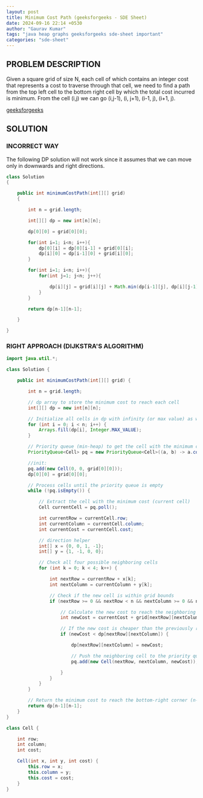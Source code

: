 ```yaml
---
layout: post
title: Minimum Cost Path (geeksforgeeks - SDE Sheet)
date: 2024-09-16 22:14 +0530
author: "Gaurav Kumar"
tags: "java heap graphs geeksforgeeks sde-sheet important"
categories: "sde-sheet"
---
```


## PROBLEM DESCRIPTION

Given a square grid of size N, each cell of which contains an integer cost that represents a cost to traverse through that cell, we need to find a path from the top left cell to the bottom right cell by which the total cost incurred is minimum.
From the cell (i,j) we can go (i,j-1), (i, j+1), (i-1, j), (i+1, j).

[geeksforgeeks](https://www.geeksforgeeks.org/problems/minimum-cost-path3833/1?page=7)

## SOLUTION

### INCORRECT WAY

The following DP solution will not work since it assumes that we can move only in downwards and right directions.

```java
class Solution
{

    public int minimumCostPath(int[][] grid)
    {

        int n = grid.length;

        int[][] dp = new int[n][n];

        dp[0][0] = grid[0][0];

        for(int i=1; i<n; i++){
            dp[0][i] = dp[0][i-1] + grid[0][i];
            dp[i][0] = dp[i-1][0] + grid[i][0];
        }

        for(int i=1; i<n; i++){
            for(int j=1; j<n; j++){

                dp[i][j] = grid[i][j] + Math.min(dp[i-1][j], dp[i][j-1]);
            }
        }

        return dp[n-1][n-1];

    }

}
```

### RIGHT APPROACH (DIJKSTRA'S ALGORITHM)

```java
import java.util.*;

class Solution {

    public int minimumCostPath(int[][] grid) {

        int n = grid.length;

        // dp array to store the minimum cost to reach each cell
        int[][] dp = new int[n][n];

        // Initialize all cells in dp with infinity (or max value) as we want to minimize cost
        for (int i = 0; i < n; i++) {
            Arrays.fill(dp[i], Integer.MAX_VALUE);
        }

        // Priority queue (min-heap) to get the cell with the minimum cost at each step
        PriorityQueue<Cell> pq = new PriorityQueue<Cell>((a, b) -> a.cost - b.cost);

        //init:
        pq.add(new Cell(0, 0, grid[0][0]));
        dp[0][0] = grid[0][0];

        // Process cells until the priority queue is empty
        while (!pq.isEmpty()) {

            // Extract the cell with the minimum cost (current cell)
            Cell currentCell = pq.poll();

            int currentRow = currentCell.row;
            int currentColumn = currentCell.column;
            int currentCost = currentCell.cost;

            // direction helper
            int[] x = {0, 0, 1, -1};
            int[] y = {1, -1, 0, 0};

            // Check all four possible neighboring cells
            for (int k = 0; k < 4; k++) {

                int nextRow = currentRow + x[k];
                int nextColumn = currentColumn + y[k];

                // Check if the new cell is within grid bounds
                if (nextRow >= 0 && nextRow < n && nextColumn >= 0 && nextColumn < n) {

                    // Calculate the new cost to reach the neighboring cell
                    int newCost = currentCost + grid[nextRow][nextColumn];

                    // If the new cost is cheaper than the previously recorded cost, update it
                    if (newCost < dp[nextRow][nextColumn]) {

                        dp[nextRow][nextColumn] = newCost;

                        // Push the neighboring cell to the priority queue
                        pq.add(new Cell(nextRow, nextColumn, newCost));

                    }
                }
            }
        }

        // Return the minimum cost to reach the bottom-right corner (n-1, n-1)
        return dp[n-1][n-1];
    }
}

class Cell {

    int row;
    int column;
    int cost;

    Cell(int x, int y, int cost) {
        this.row = x;
        this.column = y;
        this.cost = cost;
    }
}
```
